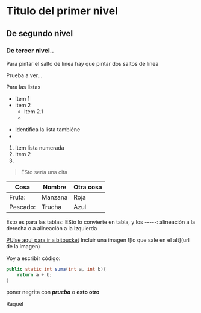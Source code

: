 # Titulo del primer nivel

## De segundo nivel

### De tercer nivel..

Para pintar el salto de línea hay que pintar dos saltos de línea

Prueba a ver...

Para las listas 

- Item 1 
- Item 2
    - Item 2.1
    - 
    
* Identifica la lista tambiéne
* 
1. Item lista numerada
2. Item 2
3. 

> ESto sería una cita

| Cosa | Nombre | Otra cosa |
| ---- | ------ | --------- | 
| Fruta: | Manzana | Roja |
| Pescado: | Trucha | Azul |

Esto es para las tablas: ESto lo convierte en tabla, y los  -----: alineación a la derecha o a alineación a la izquierda

[PUlse aqui para ir a bitbucket](https:///bitbucket.org/)
Incluir una imagen ![lo que sale en el alt](url de la imagen)

Voy a escribir código:

```java
public static int suma(int a, int b){
    return a + b;
}

```

poner negrita con ***prueba*** o __esto otro__


Raquel
